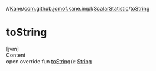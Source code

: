 //[Kane](../../index.md)/[com.github.jomof.kane.impl](../index.md)/[ScalarStatistic](index.md)/[toString](to-string.md)



# toString  
[jvm]  
Content  
open override fun [toString](to-string.md)(): [String](https://kotlinlang.org/api/latest/jvm/stdlib/kotlin/-string/index.html)  



